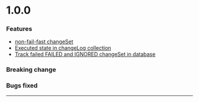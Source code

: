 # 1.0.0
### Features
* [non-fail-fast changeSet](https://github.com/cloudyrock/changock-core/issues/2)
* [Executed state in changeLog collection](https://github.com/cloudyrock/changock-core/issues/4)
* [Track failed FAILED and IGNORED changeSet in database](https://github.com/cloudyrock/changock-core/issues/8)

### Breaking change

### Bugs fixed
__________________________________________________